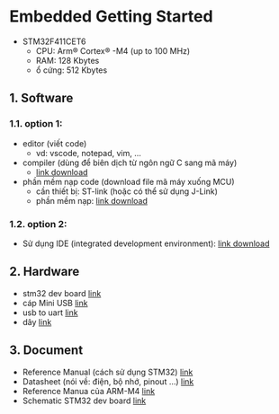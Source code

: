 # Embedded Getting Started
- STM32F411CET6
    + CPU: Arm® Cortex® -M4 (up to 100 MHz)
    + RAM: 128 Kbytes
    + ổ cứng: 512 Kbytes
## 1. Software
### 1.1. option 1: 
- editor (viết code)
    * vd: vscode, notepad, vim, ...
- compiler (dùng để biên dịch từ ngôn ngữ C sang mã máy)
    + [link download](https://developer.arm.com/-/media/Files/downloads/gnu-rm/10.3-2021.10/gcc-arm-none-eabi-10.3-2021.10-win32.exe?rev=29bb46cfa0434fbda93abb33c1d480e6&hash=B2C5AAE07841929A0D0BF460896D6E52)
- phần mềm nạp code (download file mã máy xuống MCU)
    + cần thiết bị: ST-link (hoặc có thể sử dụng J-Link)
    + phần mềm nạp: [link download](https://www.st.com/en/development-tools/stm32cubeprog.html)
### 1.2. option 2:
- Sử dụng IDE (integrated development environment): [link download](https://www.st.com/en/development-tools/stm32cubeide.html)

## 2. Hardware
- stm32 dev board [link](https://hshop.vn/products/kit-stm32f411-discovery)
- cáp Mini USB [link](https://hshop.vn/products/cap-mini-usb-2)
- usb to uart [link](https://hshop.vn/products/mach-chuyen-usb-uart-cp2102-mini)
- dây [link](https://hshop.vn/products/day-camtest-board-coicoi30cm40soi)
## 3. Document
- Reference Manual (cách sử dụng STM32) [link](https://www.st.com/resource/en/reference_manual/rm0383-stm32f411xce-advanced-armbased-32bit-mcus-stmicroelectronics.pdf)
- Datasheet (nói về: điện, bộ nhớ, pinout ...) [link](https://www.st.com/resource/en/datasheet/stm32f411ce.pdf)
- Reference Manua của ARM-M4 [link](https://documentation-service.arm.com/static/5f19da2a20b7cf4bc524d99a?token=)
- Schematic STM32 dev board [link](https://www.st.com/resource/en/schematic_pack/mb1115-f411ve-b02-b03_schematic.pdf)
